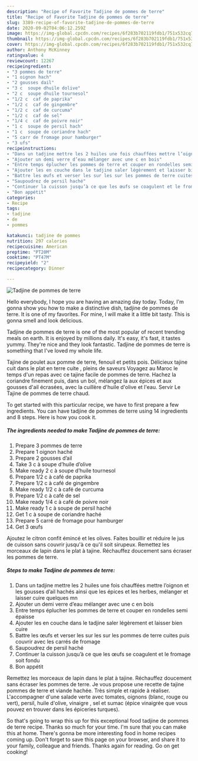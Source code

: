 ```yaml
---
description: "Recipe of Favorite Tadjine de pommes de terre"
title: "Recipe of Favorite Tadjine de pommes de terre"
slug: 3389-recipe-of-favorite-tadjine-de-pommes-de-terre
date: 2020-09-02T04:06:12.259Z
image: https://img-global.cpcdn.com/recipes/6f283b702119fdb1/751x532cq70/tadjine-de-pommes-de-terre-photo-principale-de-la-recette.jpg
thumbnail: https://img-global.cpcdn.com/recipes/6f283b702119fdb1/751x532cq70/tadjine-de-pommes-de-terre-photo-principale-de-la-recette.jpg
cover: https://img-global.cpcdn.com/recipes/6f283b702119fdb1/751x532cq70/tadjine-de-pommes-de-terre-photo-principale-de-la-recette.jpg
author: Anthony McKinney
ratingvalue: 4
reviewcount: 12267
recipeingredient:
- "3 pommes de terre"
- "1 oignon hach"
- "2 gousses dail"
- "3 c  soupe dhuile dolive"
- "2 c  soupe dhuile tournesol"
- "1/2 c  caf de paprika"
- "1/2 c  caf de gingembre"
- "1/2 c  caf de curcuma"
- "1/2 c  caf de sel"
- "1/4 c  caf de poivre noir"
- "1 c  soupe de persil hach"
- "1 c  soupe de coriandre hach"
- "5 carr de fromage pour hamburger"
- "3 ufs"
recipeinstructions:
- "Dans un tadjine mettre les 2 huiles une fois chauffées mettre l’oignon et les gousses d’ail hachés ainsi que les épices et les herbes, mélanger et laisser cuire quelques mn"
- "Ajouter un demi verre d’eau mélanger avec une c en bois"
- "Entre temps éplucher les pommes de terre et couper en rondelles semi épaisse"
- "Ajouter les en couche dans le tadjine saler légèrement et laisser bien cuire"
- "Battre les œufs et verser les sur les sur les pommes de terre cuites puis couvrir avec les carrés de fromage"
- "Saupoudrez de persil haché"
- "Continuer la cuisson jusqu’à ce que les œufs se coagulent et le fromage soit fondu"
- "Bon appétit"
categories:
- Recipe
tags:
- tadjine
- de
- pommes

katakunci: tadjine de pommes 
nutrition: 297 calories
recipecuisine: American
preptime: "PT20M"
cooktime: "PT47M"
recipeyield: "2"
recipecategory: Dinner

---
```



![Tadjine de pommes de terre](https://img-global.cpcdn.com/recipes/6f283b702119fdb1/751x532cq70/tadjine-de-pommes-de-terre-photo-principale-de-la-recette.jpg)

Hello everybody, I hope you are having an amazing day today. Today, I'm gonna show you how to make a distinctive dish, tadjine de pommes de terre. It is one of my favorites. For mine, I will make it a little bit tasty. This is gonna smell and look delicious.

Tadjine de pommes de terre is one of the most popular of recent trending meals on earth. It is enjoyed by millions daily. It's easy, it's fast, it tastes yummy. They're nice and they look fantastic. Tadjine de pommes de terre is something that I've loved my whole life.

Tajine de poulet aux pomme de terre, fenouil et petits pois. Délicieux tajine cuit dans le plat en terre cuite , pleins de saveurs Voyagez au Maroc le temps d&#39;un repas avec ce tajine facile de pommes de terre. Hachez la coriandre finement puis, dans un bol, mélangez la aux épices et aux gousses d&#39;ail écrasées, avec la cuillère d&#39;huile d&#39;olive et l&#39;eau. Servir Le Tajine de pommes de terre chaud.


To get started with this particular recipe, we have to first prepare a few ingredients. You can have tadjine de pommes de terre using 14 ingredients and 8 steps. Here is how you cook it.

<!--inarticleads1-->

##### The ingredients needed to make Tadjine de pommes de terre:

1. Prepare 3 pommes de terre
1. Prepare 1 oignon haché
1. Prepare 2 gousses d’ail
1. Take 3 c à soupe d’huile d’olive
1. Make ready 2 c à soupe d’huile tournesol
1. Prepare 1/2 c à café de paprika
1. Prepare 1/2 c à café de gingembre
1. Make ready 1/2 c à café de curcuma
1. Prepare 1/2 c à café de sel
1. Make ready 1/4 c à café de poivre noir
1. Make ready 1 c à soupe de persil haché
1. Get 1 c à soupe de coriandre haché
1. Prepare 5 carré de fromage pour hamburger
1. Get 3 œufs


Ajoutez le citron confit émincé et les olives. Faites bouillir et réduire le jus de cuisson sans couvrir jusqu&#39;à ce qu&#39;il soit sirupeux. Remettez les morceaux de lapin dans le plat à tajine. Réchauffez doucement sans écraser les pommes de terre. 

<!--inarticleads2-->

##### Steps to make Tadjine de pommes de terre:

1. Dans un tadjine mettre les 2 huiles une fois chauffées mettre l’oignon et les gousses d’ail hachés ainsi que les épices et les herbes, mélanger et laisser cuire quelques mn
1. Ajouter un demi verre d’eau mélanger avec une c en bois
1. Entre temps éplucher les pommes de terre et couper en rondelles semi épaisse
1. Ajouter les en couche dans le tadjine saler légèrement et laisser bien cuire
1. Battre les œufs et verser les sur les sur les pommes de terre cuites puis couvrir avec les carrés de fromage
1. Saupoudrez de persil haché
1. Continuer la cuisson jusqu’à ce que les œufs se coagulent et le fromage soit fondu
1. Bon appétit


Remettez les morceaux de lapin dans le plat à tajine. Réchauffez doucement sans écraser les pommes de terre. Je vous propose une recette de tajine pommes de terre et viande hachée. Très simple et rapide à réaliser. L&#39;accompagner d&#39;une salade verte avec tomates, oignons (blanc, rouge ou vert), persil, huile d&#39;olive, vinaigre , sel et sumac (épice vinaigrée que vous pouvez en trouver dans les épiceries turques). 

So that's going to wrap this up for this exceptional food tadjine de pommes de terre recipe. Thanks so much for your time. I'm sure that you can make this at home. There's gonna be more interesting food in home recipes coming up. Don't forget to save this page on your browser, and share it to your family, colleague and friends. Thanks again for reading. Go on get cooking!
